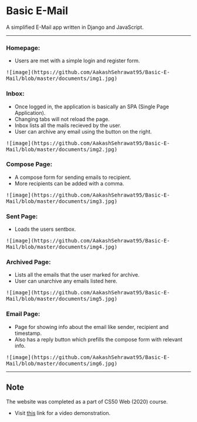 # Basic E-Mail

A simplified E-Mail app written in Django and JavaScript.
___
### Homepage:
- Users are met with a simple login and register form.
<kbd>
  ![image](https://github.com/AakashSehrawat95/Basic-E-Mail/blob/master/documents/img1.jpg)
</kbd>


### Inbox:
- Once logged in, the application is basically an SPA (Single Page Application).
- Changing tabs will not reload the page.
- Inbox lists all the mails recieved by the user.
- User can archive any email using the button on the right.
<kbd>
  ![image](https://github.com/AakashSehrawat95/Basic-E-Mail/blob/master/documents/img2.jpg)
</kbd>

### Compose Page:
- A compose form for sending emails to recipient.
- More recipients can be added with a comma.
<kbd>
  ![image](https://github.com/AakashSehrawat95/Basic-E-Mail/blob/master/documents/img3.jpg)
</kbd>

### Sent Page:
- Loads the users sentbox.
<kbd>
  ![image](https://github.com/AakashSehrawat95/Basic-E-Mail/blob/master/documents/img4.jpg)
</kbd>

### Archived Page:
- Lists all the emails that the user marked for archive.
- User can unarchive any emails listed here.
<kbd>
  ![image](https://github.com/AakashSehrawat95/Basic-E-Mail/blob/master/documents/img5.jpg)
</kbd>

### Email Page:
- Page for showing info about the email like sender, recipient and timestamp.
- Also has a reply button which prefills the compose form with relevant info.
<kbd>
  ![image](https://github.com/AakashSehrawat95/Basic-E-Mail/blob/master/documents/img6.jpg)
</kbd>

___
## Note
The website was completed as a part of CS50 Web (2020) course.
* Visit [this](https://www.youtube.com/watch?v=fwKJ6RfQKZE) link for a video demonstration.
